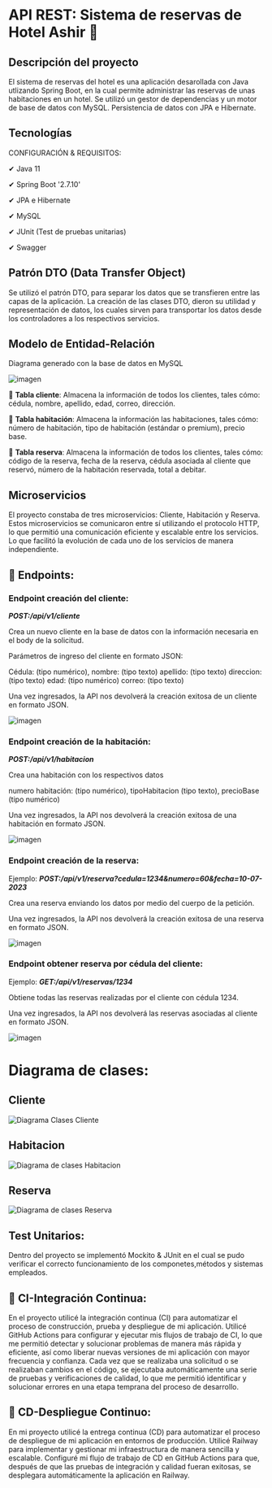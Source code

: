 # API REST: Sistema de reservas de Hotel Ashir :city_sunset:

## Descripción del proyecto
El sistema de reservas del hotel es una aplicación desarollada con Java utlizando Spring Boot, en la cual permite administrar las reservas de unas habitaciones en un hotel. Se utilizó un gestor de dependencias y un motor de base de datos con MySQL. Persistencia de datos con JPA e Hibernate.
## Tecnologías
CONFIGURACIÓN & REQUISITOS:

✔ Java 11 

✔ Spring Boot '2.7.10' 

✔ JPA e Hibernate

✔ MySQL

✔ JUnit (Test de pruebas unitarias)

✔ Swagger

## Patrón DTO (Data Transfer Object)

Se utilizó el patrón DTO, para separar los datos que se transfieren entre las capas de la aplicación. La creación de las clases DTO, dieron su  utilidad y representación de datos, los cuales sirven para transportar los datos desde los controladores a los respectivos servicios.


## Modelo de Entidad-Relación
Diagrama generado con la base de datos en MySQL

![imagen](https://user-images.githubusercontent.com/114439510/232651286-704694af-30c4-4ca4-9a7d-84a7883afc3e.png)

:small_blue_diamond: **Tabla cliente**: Almacena la información de todos los clientes, tales cómo: cédula, nombre, apellido, edad, correo, dirección.  
 
:small_blue_diamond: **Tabla habitación**: Almacena la información las habitaciones, tales cómo: número de habitación, tipo de habitación (estándar o premium), precio base. 

:small_blue_diamond: **Tabla reserva**: Almacena la información de todos los clientes, tales cómo: código de la reserva, fecha de la reserva, cédula asociada al cliente que reservó, número de la habitación reservada, total a debitar. 


## Microservicios
El proyecto constaba de tres microservicios: Cliente, Habitación y Reserva. Estos microservicios se comunicaron entre sí utilizando el protocolo HTTP, lo que permitió una comunicación eficiente y escalable entre los servicios. Lo que facilitó la evolución de cada uno de los servicios de manera independiente.


## :dart: Endpoints:
### Endpoint creación del cliente:
***POST:/api/v1/cliente***

Crea un nuevo cliente en la base de datos con la información necesaria en el body de la solicitud.

Parámetros de ingreso del cliente en formato JSON:

Cédula: (tipo numérico), nombre: (tipo texto) apellido: (tipo texto) direccion: (tipo texto) edad: (tipo numérico) correo: (tipo texto)

Una vez ingresados, la API nos devolverá la creación exitosa de un cliente en formato JSON.

![imagen](https://user-images.githubusercontent.com/114439510/232663552-06a6c5d8-9dbf-4a0b-b55e-04d1baf67745.png)

### Endpoint creación de la habitación:
***POST:/api/v1/habitacion***

Crea una habitación con los respectivos datos

numero habitación: (tipo numérico), tipoHabitacion (tipo texto), precioBase (tipo numérico)

Una vez ingresados, la API nos devolverá la creación exitosa de una habitación en formato JSON.

![imagen](https://user-images.githubusercontent.com/114439510/232661922-842ba66e-2d09-45fc-b797-11fa8ec8c382.png)

### Endpoint creación de la reserva:
Ejemplo:
***POST:/api/v1/reserva?cedula=1234&numero=60&fecha=10-07-2023***

Crea una reserva enviando los datos por medio del cuerpo de la petición. 

Una vez ingresados, la API nos devolverá la creación exitosa de una reserva en formato JSON.

![imagen](https://user-images.githubusercontent.com/114439510/232663748-84631abc-214d-4cd8-aaa3-012cfdda84ac.png)

### Endpoint obtener reserva por cédula del cliente:
Ejemplo:
***GET:/api/v1/reservas/1234*** 

Obtiene todas las reservas realizadas por el cliente con cédula 1234.

Una vez ingresados, la API nos devolverá las reservas asociadas al cliente en formato JSON.

![imagen](https://user-images.githubusercontent.com/114439510/233262039-a1a99b25-e802-4bb8-b77a-0430788d07f1.png)

# Diagrama de clases:
## Cliente

![Diagrama Clases Cliente](https://user-images.githubusercontent.com/114439510/233262767-4c532a1d-0db9-4669-a321-6b0c551442e1.png)

## Habitacion

![Diagrama de clases Habitacion](https://user-images.githubusercontent.com/114439510/233262834-2a476dbb-5889-4ab5-9b9a-d09e1355a7ef.png)

## Reserva 

![Diagrama de clases Reserva](https://user-images.githubusercontent.com/114439510/233262853-0467b644-bcd4-4322-a23e-6e5dcc5c43bc.png)

## Test Unitarios:
Dentro del proyecto se implementó Mockito & JUnit en el cual se pudo verificar el correcto funcionamiento de los componetes,métodos y sistemas empleados. 

## :pushpin: CI-Integración Continua:
En el proyecto utilicé la integración continua (CI) para automatizar el proceso de construcción, prueba y despliegue de mi aplicación. Utilicé GitHub Actions para configurar y ejecutar mis flujos de trabajo de CI, lo que me permitió detectar y solucionar problemas de manera más rápida y eficiente, así como liberar nuevas versiones de mi aplicación con mayor frecuencia y confianza.
Cada vez que se realizaba una solicitud o se realizaban cambios en el código, se ejecutaba automáticamente una serie de pruebas y verificaciones de calidad, lo que me permitió identificar y solucionar errores en una etapa temprana del proceso de desarrollo.

## :pushpin: CD-Despliegue Continuo:
En mi proyecto utilicé la entrega continua (CD) para automatizar el proceso de despliegue de mi aplicación en entornos de producción. Utilicé Railway para implementar y gestionar mi infraestructura de manera sencilla y escalable.
Configuré mi flujo de trabajo de CD en GitHub Actions para que, después de que las pruebas de integración y calidad fueran exitosas, se desplegara automáticamente la aplicación en Railway.
